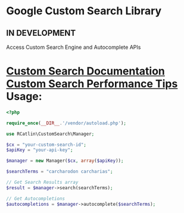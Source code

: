 # Google Custom Search Library

## IN DEVELOPMENT

Access Custom Search Engine and Autocomplete APIs

[Custom Search Documentation](https://developers.google.com/custom-search/json-api/v1/overview)
[Custom Search Performance Tips](https://developers.google.com/custom-search/json-api/v1/performance)
Usage:
=====
```php
<?php

require_once(__DIR__.'/vendor/autoload.php');

use RCatlin\CustomSearch\Manager;

$cx = "your-custom-search-id";
$apiKey = "your-api-key";

$manager = new Manager($cx, array($apiKey));

$searchTerms = "carcharodon carcharias";

// Get Search Results array
$result = $manager->search(searchTerms);

// Get Autocompletions
$autocompletions = $manager->autocomplete($searchTerms);

```
